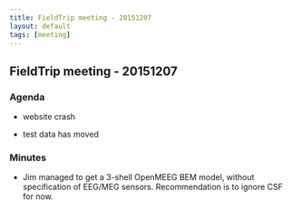 ```yaml
---
title: FieldTrip meeting - 20151207
layout: default
tags: [meeting]
---
```


## FieldTrip meeting - 20151207

### Agenda

*  website crash

*  test data has moved

### Minutes

*  Jim managed to get a 3-shell OpenMEEG BEM model, without specification of EEG/MEG sensors. Recommendation is to ignore CSF for now.  
